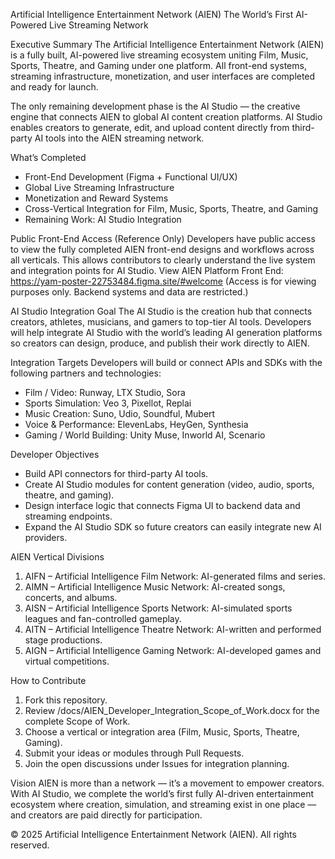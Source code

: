 Artificial Intelligence Entertainment Network (AIEN)
The World’s First AI-Powered Live Streaming Network

Executive Summary
The Artificial Intelligence Entertainment Network (AIEN) is a fully built, AI-powered live streaming ecosystem uniting Film, Music, Sports, Theatre, and Gaming under one platform. All front-end systems, streaming infrastructure, monetization, and user interfaces are completed and ready for launch.

The only remaining development phase is the AI Studio — the creative engine that connects AIEN to global AI content creation platforms. AI Studio enables creators to generate, edit, and upload content directly from third-party AI tools into the AIEN streaming network.

What’s Completed
- Front-End Development (Figma + Functional UI/UX)
- Global Live Streaming Infrastructure
- Monetization and Reward Systems
- Cross-Vertical Integration for Film, Music, Sports, Theatre, and Gaming
- Remaining Work: AI Studio Integration

Public Front-End Access (Reference Only)
Developers have public access to view the fully completed AIEN front-end designs and workflows across all verticals. This allows contributors to clearly understand the live system and integration points for AI Studio.
View AIEN Platform Front End: https://yam-poster-22753484.figma.site/#welcome
(Access is for viewing purposes only. Backend systems and data are restricted.)

AI Studio Integration Goal
The AI Studio is the creation hub that connects creators, athletes, musicians, and gamers to top-tier AI tools. Developers will help integrate AI Studio with the world’s leading AI generation platforms so creators can design, produce, and publish their work directly to AIEN.

Integration Targets
Developers will build or connect APIs and SDKs with the following partners and technologies:
- Film / Video: Runway, LTX Studio, Sora
- Sports Simulation: Veo 3, Pixellot, Replai
- Music Creation: Suno, Udio, Soundful, Mubert
- Voice & Performance: ElevenLabs, HeyGen, Synthesia
- Gaming / World Building: Unity Muse, Inworld AI, Scenario

Developer Objectives
- Build API connectors for third-party AI tools.
- Create AI Studio modules for content generation (video, audio, sports, theatre, and gaming).
- Design interface logic that connects Figma UI to backend data and streaming endpoints.
- Expand the AI Studio SDK so future creators can easily integrate new AI providers.

AIEN Vertical Divisions
1. AIFN – Artificial Intelligence Film Network: AI-generated films and series.
2. AIMN – Artificial Intelligence Music Network: AI-created songs, concerts, and albums.
3. AISN – Artificial Intelligence Sports Network: AI-simulated sports leagues and fan-controlled gameplay.
4. AITN – Artificial Intelligence Theatre Network: AI-written and performed stage productions.
5. AIGN – Artificial Intelligence Gaming Network: AI-developed games and virtual competitions.

How to Contribute
1. Fork this repository.
2. Review /docs/AIEN_Developer_Integration_Scope_of_Work.docx for the complete Scope of Work.
3. Choose a vertical or integration area (Film, Music, Sports, Theatre, Gaming).
4. Submit your ideas or modules through Pull Requests.
5. Join the open discussions under Issues for integration planning.

Vision
AIEN is more than a network — it’s a movement to empower creators. With AI Studio, we complete the world’s first fully AI-driven entertainment ecosystem where creation, simulation, and streaming exist in one place — and creators are paid directly for participation.

© 2025 Artificial Intelligence Entertainment Network (AIEN). All rights reserved.
